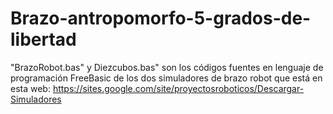 # Brazo-antropomorfo-5-grados-de-libertad

"BrazoRobot.bas" y Diezcubos.bas" son los códigos fuentes en lenguaje de programación FreeBasic de los dos simuladores de brazo robot que está en esta web: https://sites.google.com/site/proyectosroboticos/Descargar-Simuladores

